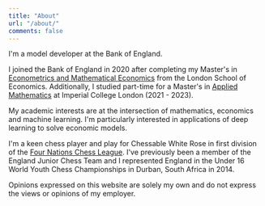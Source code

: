 ```yaml
---
title: "About"
url: "/about/"
comments: false
---
```


I'm a model developer at the Bank of England. 

I joined the Bank of England in 2020 after completing my Master's in [Econometrics and Mathematical Economics](https://www.lse.ac.uk/study-at-lse/Graduate/degree-programmes-2023/MSc-Econometrics-and-Mathematical-Economics) from the London School of Economics. Additionally, I studied part-time for a Master's in [Applied Mathematics](https://www.imperial.ac.uk/study/courses/postgraduate-taught/applied-mathematics/) at Imperial College London (2021 - 2023).

My academic interests are at the intersection of mathematics, economics and machine learning. I'm particularly interested in applications of deep learning to solve economic models.

I'm a keen chess player and play for Chessable White Rose in first division of the [Four Nations Chess League](https://www.4ncl.co.uk/faq.htm). I've previously been a member of the England Junior Chess Team and I represented England in the Under 16 World Youth Chess Championships in Durban, South Africa in 2014.

Opinions expressed on this website are solely my own and do not express the views or opinions of my employer.